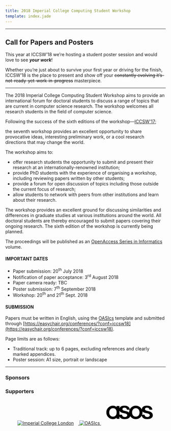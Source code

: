 ```yaml
---
title: 2018 Imperial College Computing Student Workshop
template: index.jade
---
```

<!--Register now!-->
<!--------->
<!--We are proud to announce that the Imperial College Computing Student Workshop (ICCSW) is back this year!-->

<!--This year, thanks to our wonderful sponsors **Google and Imperial College HiPEDs**, we will be hosting two days of student talks, including a poster session, 2 keynotes and a social night.-->

<!--What you need to know:-->

<!--📅 20th - 21th Sept, starting at 10AM.  -->
<!--🎤 Student talks on a variety of Computing topics.  -->
<!--✨ Student Poster session breakfast  🥐     -->
<!--🔑 2 great keynotes:  -->
<!--&nbsp;&nbsp;👉 Optimising the unoptimisable - The V8 JavaScript Engine, Leszek Swirski from Google.  -->
<!--&nbsp;&nbsp;👉 How to write a great paper, Simon Peyton Jones from Microsoft Research  -->
<!--🍴 Student Social event and dinner on evening of 26th Sept.  -->
<!--🍕 Free lunches and social dinner for registered attendees.  -->
<!--🎯 Register now here: https://iccsw17.eventbrite.com  -->
<!--❗ Why haven't you registered yet -  it's free, go register now!  -->

---
Call for Papers and Posters
-----
This year at ICCSW’18 we’re hosting a student poster session and would love to see **_your work_**!

Whether you’re just about to survive your first year or driving for the finish, ICCSW’18 is the place to present and show off your ~~constantly evolving it’s-not-ready-yet-work-in-progress~~ masterpiece.

----------
The 2018 Imperial College Computing Student Workshop aims to provide an
international forum for doctoral students to discuss a range of topics
that are current in computer science research. The workshop welcomes all
research students in the field of computer science.

Following the success of the sixth editions of the
workshop&mdash;[ICCSW'17](http://iccsw.doc.ic.ac.uk/2017);
<!--[ICCSW'15](http://iccsw.doc.ic.ac.uk/2015), [ICCSW'14](http://iccsw.doc.ic.ac.uk/2014), [ICCSW'13](http://iccsw.doc.ic.ac.uk/2013), [ICCSW'12](http://iccsw.doc.ic.ac.uk/2012) and [ICCSW'11](http://iccsw.doc.ic.ac.uk/2011)&mdash;-->
the seventh workshop provides an excellent opportunity to share provocative ideas,
interesting preliminary work, or a cool research directions that may
change the world.

The workshop aims to:

* offer research students the opportunity to submit and present their
  research at an internationally-renowned institution;
* provide PhD students with the experience of organising a workshop,
  including reviewing papers written by other students;
* provide a forum for open discussion of topics including those outside
  the current focus of research;
* allow students to network with peers from other institutions and learn
  about their research.

The workshop provides an excellent ground for discussing similarities
and differences in graduate studies at various institutions around the
world. All doctoral students are thereby encouraged to submit papers
covering their ongoing research. The sixth edition of the workshop is
currently being planned.

The proceedings will be published as an [OpenAccess Series in Informatics](http://www.dagstuhl.de/en/publications/oasics) volume.

#### IMPORTANT DATES

<!--* Abstract submission:-->
* Paper submission: 20<sup>th</sup> July  2018
* Notification of paper acceptance: 3<sup>rd</sup> August 2018
* Paper camera ready: TBC
* Poster submission: 7<sup>th</sup> September  2018
* Workshop: 20<sup>th</sup> and 21<sup>th</sup> Sept. 2018

#### SUBMISSION

Papers must be written in English, using the [OASIcs](http://drops.dagstuhl.de/styles/oasics/oasics-authors.tgz) template and submitted through [https://easychair.org/conferences/?conf=iccsw18](https://easychair.org/conferences/?conf=iccsw18). 

Page limits are as follows:

* Traditional track: up to 6 pages, excluding references and clearly marked appendices.
* Poster session: A1 size, portrait or landscape



<div id="eventbrite-widget-container-49892101619"></div>

<script src="https://www.eventbrite.com/static/widgets/eb_widgets.js"></script>

<script type="text/javascript">
    var exampleCallback = function() {
        console.log('Order complete!');
    };

    window.EBWidgets.createWidget({
        // Required
        widgetType: 'checkout',
        eventId: '49892101619',
        iframeContainerId: 'eventbrite-widget-container-49892101619',

        // Optional
        iframeContainerHeight: 425,  // Widget height in pixels. Defaults to a minimum of 425px if not provided
        onOrderComplete: exampleCallback  // Method called when an order has successfully completed
    });
</script>

<!-- # Prize Winners

* Best Paper:
* Best Presentation:
* Best Reviewer:  -->

<!-- --- -->
<!-- <div class="row" style="text-align: center;background-color:#174D80;padding:5px;">
	<h2 style="font-weight: bold;color:#FFF;margin:0px;">
		2015 ICCSW Keynote speakers:
	</h1>
</div>
<div class="row" style="text-align: center;background-color:#eee;">
	<h3 style="font-style: italic;">
		[Chris DiBona (Google)](https://sites.google.com/a/dibona.com/www/) and [Erik Mueller (MIT)](http://xenia.media.mit.edu/~mueller/)
	</h3>
</div> -->


---

### Sponsors

<!--<div class="row" style="text-align: center;">-->
<!--<a href="http://www.google.com/about/">-->
  <!--<img src="img/google.png" style="height: 50px; margin: 1em;" alt="Google">-->
<!--</a>-->
<!--<a href="http://wp.doc.ic.ac.uk/hipeds/">-->
  <!--<img src="img/hipeds.png" style="height: 50px; margin: 1em;" alt="HiPEDS">-->
<!--</a>-->
<!--</div>-->

### Supporters

<div class="row" style="text-align: center;">

<a href="http://www.imperial.ac.uk/">
  <img src="img/icl.png" style="height: 50px; margin:
1em;" alt="Imperial College London"/>
</a>

<a href="http://www.dagstuhl.de/en/publications/oasics">
  <img src="img/oasics.png"  style="height: 50px;http://asos.com/
margin: 1em;" alt="OASIcs"/>
</a>

<a href="http://www.asos.com/">
  <img src="img/asos_logo.png"  style="height: 50px;
margin: 1em;" alt="OASIcs"/>
</a>
</div>
